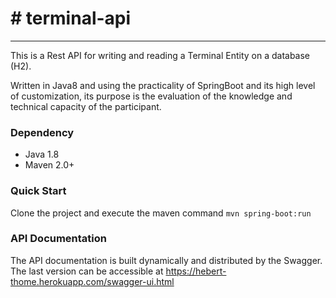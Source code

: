 # # terminal-api

----------

This is a Rest API for writing and reading a Terminal Entity on a database (H2).

Written in Java8 and using the practicality of SpringBoot and its high level of customization, its purpose is the evaluation of the knowledge and technical capacity of the participant.

### Dependency
		 
- Java 1.8
- Maven 2.0+

### Quick Start

Clone the project and execute the maven command
    `mvn spring-boot:run`


### API Documentation
The API documentation is built dynamically and distributed by the Swagger.  The last version can be accessible at  https://hebert-thome.herokuapp.com/swagger-ui.html

